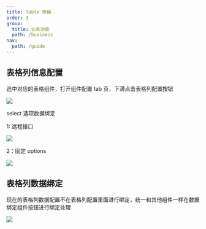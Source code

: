 ```yaml
---
title: Table 表格
order: 3
group:
  title: 业务功能
  path: /business
nav:
  path: /guide
---
```


## 表格列信息配置

选中对应的表格组件，打开组件配置 tab 页，下滑点击表格列配置按钮

![](http://qiniu.yenmysoft.com.cn/form-render-assets/business/table.png)

select 选项数据绑定

1: 远程接口

![](http://qiniu.yenmysoft.com.cn/form-render-assets/business/tableSelect.png)

2：固定 options

![](http://qiniu.yenmysoft.com.cn/form-render-assets/business/tableSelect1.png)

## 表格列数据绑定

现在的表格列数据配置不在表格列配置里面进行绑定，统一和其他组件一样在数据绑定组件按钮进行绑定处理

![](http://qiniu.yenmysoft.com.cn/form-render-assets/business/tableBind.png)
